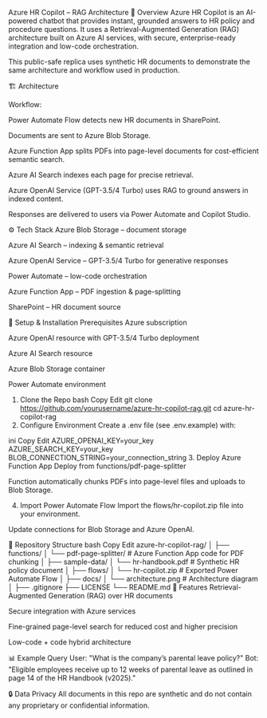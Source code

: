 Azure HR Copilot – RAG Architecture
📌 Overview
Azure HR Copilot is an AI-powered chatbot that provides instant, grounded answers to HR policy and procedure questions.
It uses a Retrieval-Augmented Generation (RAG) architecture built on Azure AI services, with secure, enterprise-ready integration and low-code orchestration.

This public-safe replica uses synthetic HR documents to demonstrate the same architecture and workflow used in production.

🏗 Architecture

Workflow:

Power Automate Flow detects new HR documents in SharePoint.

Documents are sent to Azure Blob Storage.

Azure Function App splits PDFs into page-level documents for cost-efficient semantic search.

Azure AI Search indexes each page for precise retrieval.

Azure OpenAI Service (GPT-3.5/4 Turbo) uses RAG to ground answers in indexed content.

Responses are delivered to users via Power Automate and Copilot Studio.

⚙️ Tech Stack
Azure Blob Storage – document storage

Azure AI Search – indexing & semantic retrieval

Azure OpenAI Service – GPT-3.5/4 Turbo for generative responses

Power Automate – low-code orchestration

Azure Function App – PDF ingestion & page-splitting

SharePoint – HR document source

🚀 Setup & Installation
Prerequisites
Azure subscription

Azure OpenAI resource with GPT-3.5/4 Turbo deployment

Azure AI Search resource

Azure Blob Storage container

Power Automate environment

1. Clone the Repo
bash
Copy
Edit
git clone https://github.com/yourusername/azure-hr-copilot-rag.git
cd azure-hr-copilot-rag
2. Configure Environment
Create a .env file (see .env.example) with:

ini
Copy
Edit
AZURE_OPENAI_KEY=your_key
AZURE_SEARCH_KEY=your_key
BLOB_CONNECTION_STRING=your_connection_string
3. Deploy Azure Function App
Deploy from functions/pdf-page-splitter

Function automatically chunks PDFs into page-level files and uploads to Blob Storage.

4. Import Power Automate Flow
Import the flows/hr-copilot.zip file into your environment.

Update connections for Blob Storage and Azure OpenAI.

📂 Repository Structure
bash
Copy
Edit
azure-hr-copilot-rag/
│
├── functions/
│   └── pdf-page-splitter/     # Azure Function App code for PDF chunking
│
├── sample-data/
│   └── hr-handbook.pdf        # Synthetic HR policy document
│
├── flows/
│   └── hr-copilot.zip         # Exported Power Automate Flow
│
├── docs/
│   └── architecture.png       # Architecture diagram
│
├── .gitignore
├── LICENSE
└── README.md
📝 Features
Retrieval-Augmented Generation (RAG) over HR documents

Secure integration with Azure services

Fine-grained page-level search for reduced cost and higher precision

Low-code + code hybrid architecture

📊 Example Query
User: "What is the company’s parental leave policy?"
Bot: "Eligible employees receive up to 12 weeks of parental leave as outlined in page 14 of the HR Handbook (v2025)."

🔒 Data Privacy
All documents in this repo are synthetic and do not contain any proprietary or confidential information.


